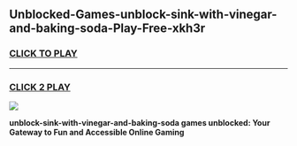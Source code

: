
## Unblocked-Games-unblock-sink-with-vinegar-and-baking-soda-Play-Free-xkh3r
<h3>
<a href="https://premium76.site?title=unblock-sink-with-vinegar-and-baking-soda&ref=21A">CLICK TO PLAY</a></h3>
<hr>

<h3>
<a href="https://premium76.site?title=unblock-sink-with-vinegar-and-baking-soda&ref=21A">CLICK 2 PLAY</a>
  
</h3>

<a href="https://premium76.site?title=unblock-sink-with-vinegar-and-baking-soda&ref=21A"><img src="https://clearcache.store/games.png"></a>


**unblock-sink-with-vinegar-and-baking-soda games unblocked: Your Gateway to Fun and Accessible Online Gaming**
